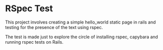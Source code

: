 # RSpec Test
This project involves creating a simple hello_world static page in rails and testing for the presence of the text using rspec.

The test is made just to explore the circle of installing rspec, capybara and running rspec tests on Rails.
